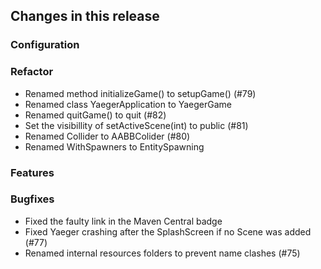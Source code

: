 ## Changes in this release

### Configuration

### Refactor
- Renamed method initializeGame() to setupGame() (#79)
- Renamed class YaegerApplication to YaegerGame
- Renamed quitGame() to quit (#82)
- Set the visibillity of setActiveScene(int) to public (#81)
- Renamed Collider to AABBColider (#80)
- Renamed WithSpawners to EntitySpawning

### Features

### Bugfixes
- Fixed the faulty link in the Maven Central badge
- Fixed Yaeger crashing after the SplashScreen if no Scene was added (#77)
- Renamed internal resources folders to prevent name clashes (#75)
